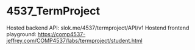 # 4537_TermProject

Hosted backend API: slok.me/4537/termproject/API/v1
Hostend frontend playground: https://comp4537-jeffrey.com/COMP4537/labs/termproject/student.html
